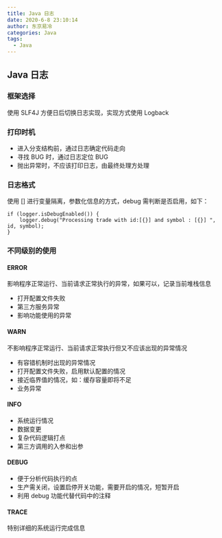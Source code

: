 ```yaml
---
title: Java 日志
date: 2020-6-8 23:10:14
author: 东京易冷
categories: Java
tags:
  - Java
---
```


## Java 日志

### 框架选择

使用 SLF4J 方便日后切换日志实现，实现方式使用 Logback

### 打印时机

- 进入分支结构前，通过日志确定代码走向
- 寻找 BUG 时，通过日志定位 BUG
- 抛出异常时，不应该打印日志，由最终处理方处理

### 日志格式

使用 [] 进行变量隔离，参数化信息的方式，debug 需判断是否启用，如下：

```
if (logger.isDebugEnabled()) {
    logger.debug("Processing trade with id:[{}] and symbol : [{}] ", id, symbol);
}
```

### 不同级别的使用

#### ERROR

影响程序正常运行、当前请求正常执行的异常，如果可以，记录当前堆栈信息

- 打开配置文件失败
- 第三方服务异常
- 影响功能使用的异常

#### WARN

不影响程序正常运行、当前请求正常执行但又不应该出现的异常情况

- 有容错机制时出现的异常情况
- 打开配置文件失败，启用默认配置的情况
- 接近临界值的情况，如：缓存容量即将不足
- 业务异常

#### INFO

- 系统运行情况
- 数据变更
- 复杂代码逻辑打点
- 第三方调用的入参和出参

#### DEBUG

- 便于分析代码执行的点
- 生产需关闭，设置启停开关功能，需要开启的情况，短暂开启
- 利用 debug 功能代替代码中的注释

#### TRACE

特别详细的系统运行完成信息
